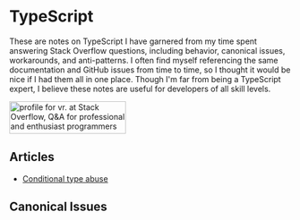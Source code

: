 # TypeScript

These are notes on TypeScript I have garnered from my time spent answering Stack Overflow questions, including behavior, canonical issues, workarounds, and anti-patterns.
I often find myself referencing the same documentation and GitHub issues from time to time, so I thought it would be nice if I had them all in one place.
Though I'm far from being a TypeScript expert, I believe these notes are useful for developers of all skill levels.

<a href="https://stackoverflow.com/users/18244921/vr"><img src="https://stackoverflow.com/users/flair/18244921.png" width="208" height="58" alt="profile for vr. at Stack Overflow, Q&amp;A for professional and enthusiast programmers" title="profile for vr. at Stack Overflow, Q&amp;A for professional and enthusiast programmers"></a>

## Articles 

- [Conditional type abuse](conditional-type-abuse.md)

## Canonical Issues

